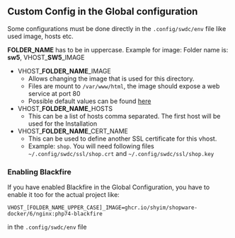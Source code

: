 ## Custom Config in the Global configuration

Some configurations must be done directly in the `.config/swdc/env` file like used image, hosts etc.

**FOLDER_NAME** has to be in uppercase. Example for image: Folder name is: **sw5**, VHOST_**SW5**_IMAGE

* VHOST_**FOLDER_NAME**_IMAGE
  * Allows changing the image that is used for this directory.
  * Files are mount to `/var/www/html`, the image should expose a web service at port 80
  * Possible default values can be found [here](https://github.com/shyim/shopware-docker/pkgs/container/shopware-docker%2F6%2Fnginx)
* VHOST_**FOLDER_NAME**_HOSTS
  * This can be a list of hosts comma separated. The first host will be used for the Installation
* VHOST_**FOLDER_NAME**_CERT_NAME
  * This can be used to define another SSL certificate for this vhost.
  * Example: `shop`. You will need following files  `~/.config/swdc/ssl/shop.crt` and `~/.config/swdc/ssl/shop.key`

### Enabling Blackfire

If you have enabled Blackfire in the Global Configuration, you have to enable it too for the actual project like:
```
VHOST_[FOLDER_NAME_UPPER_CASE]_IMAGE=ghcr.io/shyim/shopware-docker/6/nginx:php74-blackfire
```
in the `.config/swdc/env` file